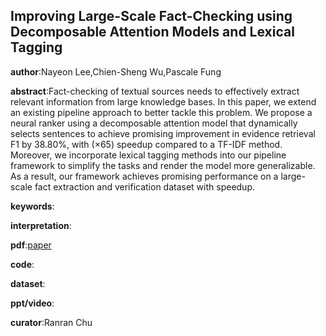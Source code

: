 ## Improving Large-Scale Fact-Checking using Decomposable Attention Models and Lexical Tagging

**author**:Nayeon Lee,Chien-Sheng Wu,Pascale Fung

**abstract**:Fact-checking of textual sources needs to effectively extract relevant information from large knowledge bases. In this paper, we extend an existing pipeline approach to better tackle this problem. We propose a neural ranker using a decomposable attention model that dynamically selects sentences to achieve
promising improvement in evidence retrieval F1 by 38.80%, with (×65) speedup compared to a TF-IDF method. Moreover, we incorporate lexical tagging methods into our pipeline framework to simplify the tasks and render the model more generalizable. As a result, our
framework achieves promising performance on a large-scale fact extraction and verification dataset with speedup.

**keywords**:

**interpretation**:

**pdf**:[paper](https://www.aclweb.org/anthology/D18-1143.pdf)

**code**:

**dataset**:

**ppt/video**:

**curator**:Ranran Chu